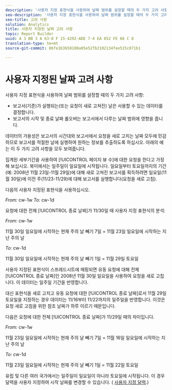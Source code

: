 ```yaml
---
description: '사용자 지정 표현식을 사용하여 날짜 범위를 설정할 때의 두 가지 고려 사항 '
seo-description: '사용자 지정 표현식을 사용하여 날짜 범위를 설정할 때의 두 가지 고려 사항 '
seo-title: 고려 사항
solution: Analytics
title: 사용자 지정된 날짜 고려 사항
topic: Report Builder
uuid: A 3 BB 3 A 63-0 F 15-4292-ADE 7-4 EA 852 FE 68 C 8
translation-type: tm+mt
source-git-commit: 86fe1b3650100a05e52fb2102134fee515c871b1

---
```



# 사용자 지정된 날짜 고려 사항

사용자 지정 표현식을 사용하여 날짜 범위를 설정할 때의 두 가지 고려 사항:

* 보고서(기준)가 실행되는(또는 요청이 새로 고쳐진) 날은 사용할 수 있는 데이터를 결정합니다.
* 보고서의 시작 및 종료 날짜 롤오버는 보고서에서 다루는 날짜 범위에 영향을 줍니다.

데이터의 가용성은 보고서의 시간대와 보고서에서 요청을 새로 고치는 날짜 모두에 민감하므로 보고서를 적절한 날에 실행하여 원하는 정보를 추출하도록 하십시오. 아래의 예는 이 두 가지 고려 사항을 모두 보여줍니다.

집계된 세부기간을 사용하여 [!UICONTROL 페이지 뷰 수]에 대한 요청을 한다고 가정해 보십시오. 북미에서는 일주일이 일요일에 시작됩니다. 일요일부터 토요일까지의 기간(예: 2008년 11월 23일-11월 29일)에 대해 새로 고쳐진 보고서를 획득하려면 일요일(11월 30일)에 이전 주(11/23-11/29)에 대해 보고서를 실행합니다(요청을 새로 고침).

다음의 사용자 지정된 표현식을 사용하십시오.

*From:* cw-1w *To:* cw-1d

요청에 대한 전체 [!UICONTROL 종료 날짜]가 11/30일 때 사용자 지정 표현식의 분석:

*From:* cw-1w

11월 30일 일요일에 시작하는 현재 주의 날 빼기 7일 = 11월 23일 일요일에 시작하는 지난 주의 날

*To:* cw-1d

11월 30일 일요일에 시작하는 현재 주의 날 빼기 1일 = 11월 29일 토요일

사용자 지정된 표현식이 스프레드시트에 매핑되면 유동 요청에 대해 전체 [!UICONTROL 종료 날짜]인 2008년 11월 30일 일요일을 사용하여 요청을 새로 고칩니다. 이 데이터는 일주일 기간을 반영합니다.

대신 표현식을 새로 고치고 유동 요청에 대한 [!UICONTROL 종료 날짜]로서 11월 29일 토요일을 지정하는 경우 데이터는 11/16부터 11/22까지의 일주일을 반영합니다. 이것은 요청 새로 고침을 위한 참조 날짜가 하루 이르기 때문입니다.

다음은 요청에 대한 전체 [!UICONTROL 종료 날짜]가 11/29일 때의 차이입니다.

*From:* cw-1w

11월 23일 일요일에 시작하는 현재 주의 날 빼기 7일 = 11월 16일 일요일에 시작하는 지난 주의 날

*To:* cw-1d

11월 23일 일요일에 시작하는 현재 주의 날 빼기 1일 = 11월 22일 토요일

유럽 및 다른 여러 국가에서는 일주일이 일요일이 아니라 토요일에 시작됩니다. 이 경우 달력을 사용자 지정하여 시작 날짜를 변경할 수 있습니다. ( [사용자 지정 달력](../../../../../analyze/report-builder/data-requests/configuring-report-dates/custom-calendar.md#concept_4342A844600048759EEDABD164AC3F5A).)
